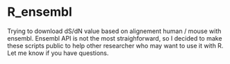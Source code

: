 # R_ensembl
Trying to download dS/dN value based on alignement human / mouse with ensembl. 
Ensembl API is not the most straighforward, so I decided to make these scripts public to help other researcher who may want to use it with R. Let me know if you have questions. 
